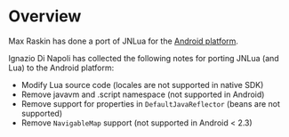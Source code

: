 # Overview #

Max Raskin has done a port of JNLua for the [Android platform](https://github.com/airminer/jnlua-android).

Ignazio Di Napoli has collected the following notes for porting JNLua (and Lua) to the Android platform:

  * Modify Lua source code (locales are not supported in native SDK)
  * Remove javavm and .script namespace (not supported in Android)
  * Remove support for properties in `DefaultJavaReflector` (beans are not supported)
  * Remove `NavigableMap` support (not supported in Android < 2.3)